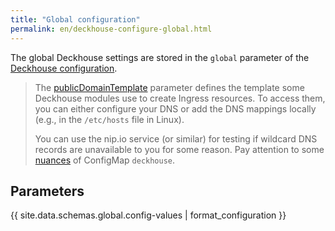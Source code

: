 ```yaml
---
title: "Global configuration"
permalink: en/deckhouse-configure-global.html
---
```


The global Deckhouse settings are stored in the `global` parameter of the [Deckhouse configuration](./#deckhouse-configuration).

> The [publicDomainTemplate](#parameters-modules-publicdomaintemplate) parameter defines the template some Deckhouse modules use to create Ingress resources. To access them, you can either configure your DNS or add the DNS mappings locally (e.g., in the `/etc/hosts` file in Linux).
>
> You can use the nip.io service (or similar) for testing if wildcard DNS records are unavailable to you for some reason.
> Pay attention to some [nuances](./#deckhouse-configuration) of ConfigMap `deckhouse`.

## Parameters

{{ site.data.schemas.global.config-values | format_configuration }}

